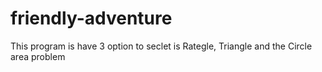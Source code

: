 # friendly-adventure
This program is have 3 option to seclet is Rategle, Triangle and the Circle area problem
